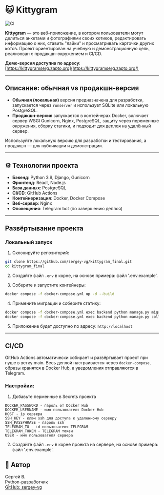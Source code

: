 # 🐱 Kittygram

![CI](https://github.com/sergey-vg/kittygram_final/actions/workflows/main.yml/badge.svg)

**Kittygram** — это веб-приложение, в котором пользователи могут делиться анкетами и фотографиями своих котиков, редактировать информацию о них, ставить "лайки" и просматривать карточки других котов. Проект ориентирован на учебную и демонстрационную цель, реализован с продакшн-окружением и CI/CD.

**Демо-версия доступна по адресу:**  
[https://kittygramserg.zapto.org](https://kittygramserg.zapto.org/)

---

## Описание: обычная vs продакшн-версия

- **Обычная (локальная)** версия предназначена для разработки, запускается через `runserver` и использует SQLite или локальную PostgreSQL.
- **Продакшн-версия** запускается в контейнерах Docker, включает сервер WSGI Gunicorn, Nginx, PostgreSQL, защиту через переменные окружения, сборку статики, и подходит для деплоя на удалённый сервер.

Используйте локальную версию для разработки и тестирования, а продакшн — для публикации и демонстрации.

---

## ⚙️ Технологии проекта

- **Бэкенд**: Python 3.9, Django, Gunicorn
- **Фронтенд**: React, Node.js
- **База данных**: PostgreSQL
- **CI/CD**: GitHub Actions
- **Контейнеризация**: Docker, Docker Compose
- **Веб-сервер**: Nginx
- **Оповещения**: Telegram bot (по завершению деплоя)

---

## Развёртывание проекта

### Локальный запуск

1. Склонируйте репозиторий:

```bash
git clone https://github.com/sergey-vg/kittygram_final.git
cd kittygram_final
```

2. Создайте файл `.env` в корне, на основе примера: файл '.env.example'.

3. Соберите и запустите контейнеры:

```bash
docker compose -f docker-compose.yml up -d --build
```

4. Примените миграции и соберите статику:

```bash
docker compose -f docker-compose.yml exec backend python manage.py migrate
docker compose -f docker-compose.yml exec backend python manage.py collectstatic --noinput
```

5. Приложение будет доступно по адресу: `http://localhost`

---

## CI/CD

GitHub Actions автоматически собирает и развёртывает проект при пуше в ветку main. Весь деплой настраивается через `docker-compose`, образы хранятся в Docker Hub, а уведомления отправляются в Telegram.

### Настройки:

1. Добавьте перменные в Secrets проекта
```
DOCKER_PASSWORD - пароль от Docker Hub
DOCKER_USERNAME - имя пользователя Docker Hub
HOST - ip сервера
SSH_KEY - ключ ssh для доступа к удаленному серверу
SSH_PASSPHRASE - пароль ssh
TELEGRAM_TO - id пользователя TELEGRAM
TELEGRAM_TOKEN - TELEGRAM токен
USER - имя пользователя сервера
```
2. Создайте файл `.env` в корне проекта на сервере, на основе примера: файл '.env.example'.

## 👤 Автор

Сергей В.  
Python-разработчик  
[GitHub: sergey-vg](https://github.com/sergey-vg)